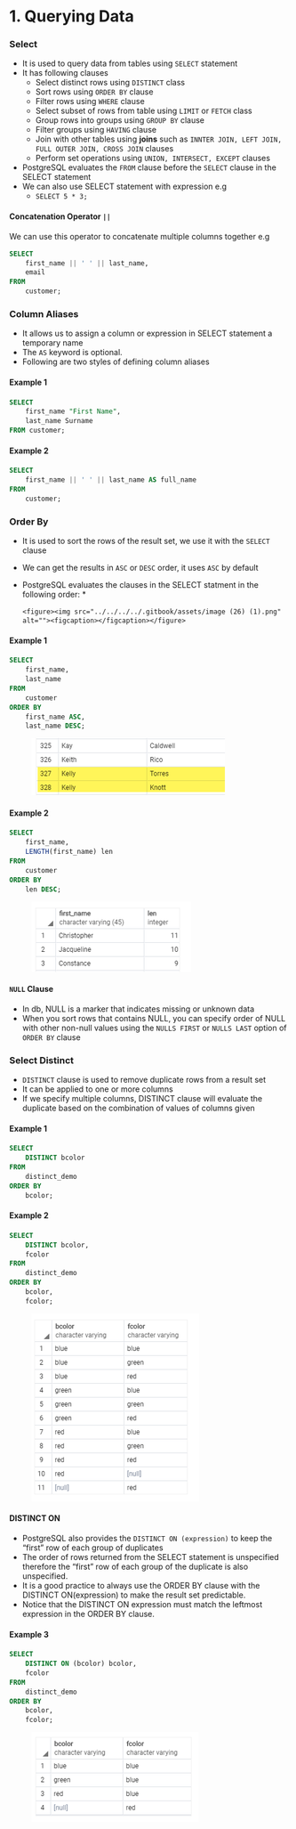 # 1. Querying Data

### Select

* It is used to query data from tables using `SELECT` statement
* It has following clauses
  * Select distinct rows using `DISTINCT` class
  * Sort rows using `ORDER BY` clause
  * Filter rows using `WHERE` clause
  * Select subset of rows from table using `LIMIT` or `FETCH` class
  * Group rows into groups using `GROUP BY` clause
  * Filter groups using `HAVING` clause
  * Join with other tables using **joins** such as `INNTER JOIN, LEFT JOIN, FULL OUTER JOIN, CROSS JOIN` clauses
  * Perform set operations using `UNION, INTERSECT, EXCEPT` clauses
* PostgreSQL evaluates the `FROM` clause before the `SELECT` clause in the SELECT statement
* We can also use SELECT statement with expression e.g
  * `SELECT 5 * 3;`

#### Concatenation Operator `||`

We can use this operator to concatenate multiple columns together e.g

```sql
SELECT
	first_name || ' ' || last_name,
	email
FROM
	customer;
```



### Column Aliases

* It allows us to assign a column or expression in SELECT statement a temporary name
* The `AS` keyword is optional.
* Following are two styles of defining column aliases

#### Example 1

```sql
SELECT
	first_name "First Name",
	last_name Surname
FROM customer;
```

#### Example 2

```sql
SELECT
	first_name || ' ' || last_name AS full_name
FROM
	customer;
```



### Order By

* It is used to sort the rows of the result set, we use it with the `SELECT` clause
* We can get the results in `ASC` or `DESC` order, it uses `ASC` by default
* PostgreSQL evaluates the clauses in the SELECT statment in the following order:
  *

      <figure><img src="../../../../.gitbook/assets/image (26) (1).png" alt=""><figcaption></figcaption></figure>

#### Example 1

```sql
SELECT
	first_name,
	last_name
FROM
	customer
ORDER BY
	first_name ASC,
	last_name DESC;
```

<figure><img src="../../../../.gitbook/assets/image (72).png" alt=""><figcaption></figcaption></figure>

#### Example 2

```sql
SELECT
	first_name,
	LENGTH(first_name) len
FROM
	customer
ORDER BY
	len DESC;
```

<figure><img src="../../../../.gitbook/assets/image (90).png" alt=""><figcaption></figcaption></figure>

#### `NULL` Clause

* In db, NULL is a marker that indicates missing or unknown data
* When you sort rows that contains NULL, you can specify order of NULL with other non-null values using the `NULLS FIRST` or `NULLS LAST` option of `ORDER BY` clause



### Select Distinct

* `DISTINCT` clause is used to remove duplicate rows from a result set
* It can be applied to one or more columns
* If we specify multiple columns, DISTINCT clause will evaluate the duplicate based on the combination of values of columns given

#### Example 1

```sql
SELECT
	DISTINCT bcolor
FROM
	distinct_demo
ORDER BY
	bcolor;
```

#### Example 2

```sql
SELECT
	DISTINCT bcolor,
	fcolor
FROM
	distinct_demo
ORDER BY
	bcolor,
	fcolor;
```

<figure><img src="../../../../.gitbook/assets/image (38) (1).png" alt=""><figcaption></figcaption></figure>

#### DISTINCT ON

* PostgreSQL also provides the `DISTINCT ON (expression)` to keep the “first” row of each group of duplicates
* The order of rows returned from the SELECT statement is unspecified therefore the “first” row of each group of the duplicate is also unspecified.
* It is a good practice to always use the ORDER BY clause with the DISTINCT ON(expression) to make the result set predictable.
* Notice that the DISTINCT ON expression must match the leftmost expression in the ORDER BY clause.

#### Example 3

```sql
SELECT
	DISTINCT ON (bcolor) bcolor,
	fcolor
FROM
	distinct_demo
ORDER BY
	bcolor,
	fcolor;
```

<figure><img src="../../../../.gitbook/assets/image (3).png" alt=""><figcaption></figcaption></figure>
